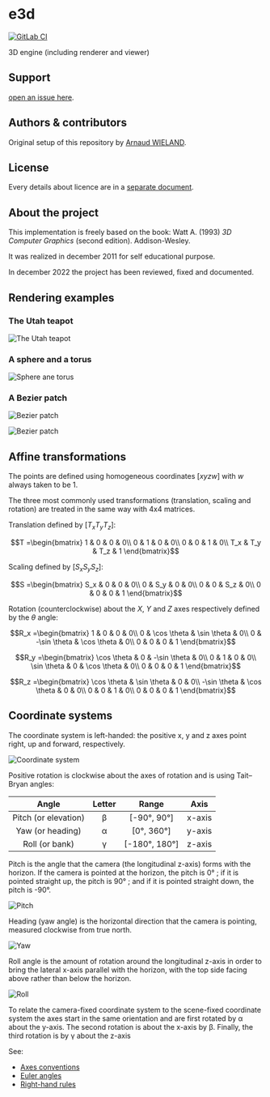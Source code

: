 # e3d

[![GitLab CI](https://gitlab.com/arno750/e3d/badges/main/pipeline.svg)](https://gitlab.com/arno750/e3d/-/commits/main)

3D engine (including renderer and viewer)

## Support

[open an issue here](https://gitlab.com/arno750/e3d/-/issues).

## Authors & contributors

Original setup of this repository by [Arnaud WIELAND](https://gitlab.com/arno750).

## License

Every details about licence are in a [separate document](LICENSE).

## About the project

This implementation is freely based on the book: Watt A. (1993) _3D Computer Graphics_ (second edition). Addison-Wesley.

It was realized in december 2011 for self educational purpose.

In december 2022 the project has been reviewed, fixed and documented.

## Rendering examples

### The Utah teapot

![The Utah teapot](images/UtahTeapot.png)

### A sphere and a torus

![Sphere ane torus](images/SphereAndTorus.png)

### A Bezier patch

![Bezier patch](images/BezierPatch.png)

![Bezier patch](images/BezierPatchMesh.png)

## Affine transformations

The points are defined using homogeneous coordinates $[x y z w]$ with $w$ always taken to be 1.

The three most commonly used transformations (translation, scaling and rotation) are treated in the same way with 4x4 matrices.

Translation defined by $[T_x T_y T_z]$:

```math
T =\begin{bmatrix}
1 & 0 & 0 & 0\\
0 & 1 & 0 & 0\\
0 & 0 & 1 & 0\\
T_x & T_y & T_z & 1
\end{bmatrix}
```

Scaling defined by $[S_x S_y S_z]$:

```math
S =\begin{bmatrix}
S_x & 0 & 0 & 0\\
0 & S_y & 0 & 0\\
0 & 0 & S_z & 0\\
0 & 0 & 0 & 1
\end{bmatrix}
```

Rotation (counterclockwise) about the _X_, _Y_ and _Z_ axes respectively defined by the $\theta$ angle:

```math
R_x =\begin{bmatrix}
1 & 0 & 0 & 0\\
0 & \cos \theta & \sin \theta & 0\\
0 & -\sin \theta & \cos \theta & 0\\
0 & 0 & 0 & 1
\end{bmatrix}
```

```math
R_y =\begin{bmatrix}
\cos \theta & 0 & -\sin \theta & 0\\
0 & 1 & 0 & 0\\
\sin \theta & 0 & \cos \theta & 0\\
0 & 0 & 0 & 1
\end{bmatrix}
```

```math
R_z =\begin{bmatrix}
\cos \theta & \sin \theta & 0 & 0\\
-\sin \theta & \cos \theta & 0 & 0\\
0 & 0 & 1 & 0\\
0 & 0 & 0 & 1
\end{bmatrix}
```

## Coordinate systems

The coordinate system is left-handed: the positive x, y and z axes point right, up and forward, respectively.

![Coordinate system](images/left-handed.png)

Positive rotation is clockwise about the axes of rotation and is using Tait–Bryan angles:

|        Angle         | Letter |     Range     |  Axis  |
| :------------------: | :----: | :-----------: | :----: |
| Pitch (or elevation) |   β    |  [-90°, 90°]  | x-axis |
|   Yaw (or heading)   |   α    |  [0°, 360°]   | y-axis |
|    Roll (or bank)    |   γ    | [-180°, 180°] | z-axis |

Pitch is the angle that the camera (the longitudinal z-axis) forms with the horizon. If the camera is pointed at the horizon, the pitch is 0° ; if it is pointed straight up, the pitch is 90° ; and if it is pointed straight down, the pitch is -90°.

![Pitch](images/left-x.png)

Heading (yaw angle) is the horizontal direction that the camera is pointing, measured clockwise from true north.

![Yaw](images/left-y.png)

Roll angle is the amount of rotation around the longitudinal z-axis in order to bring the lateral x-axis parallel with the horizon, with the top side facing above rather than below the horizon.

![Roll](images/left-z.png)

To relate the camera-fixed coordinate system to the scene-fixed coordinate system the axes start in the same orientation and are first rotated by α about the y-axis. The second rotation is about the x-axis by β. Finally, the third rotation is by γ about the z-axis

See:

- [Axes conventions](https://en.wikipedia.org/wiki/Axes_conventions)
- [Euler angles](https://en.wikipedia.org/wiki/Euler_angles)
- [Right-hand rules](https://en.wikipedia.org/wiki/Right-hand_rule)
